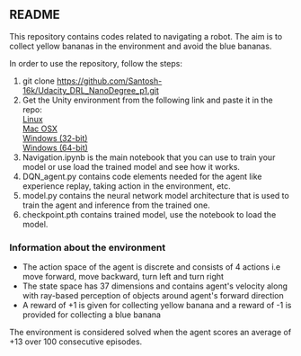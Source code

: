 ## README

This repository contains codes related to navigating a robot. The aim is to collect yellow bananas in the environment and avoid the blue bananas.

In order to use the repository, follow the steps:
1. git clone https://github.com/Santosh-16k/Udacity_DRL_NanoDegree_p1.git
2. Get the Unity environment from the following link and paste it in the repo:  
    [Linux](https://s3-us-west-1.amazonaws.com/udacity-drlnd/P1/Banana/Banana_Linux.zip)  
    [Mac OSX](https://s3-us-west-1.amazonaws.com/udacity-drlnd/P1/Banana/Banana.app.zip)  
    [Windows (32-bit)](https://s3-us-west-1.amazonaws.com/udacity-drlnd/P1/Banana/Banana_Windows_x86.zip)  
    [Windows (64-bit)](https://s3-us-west-1.amazonaws.com/udacity-drlnd/P1/Banana/Banana_Windows_x86_64.zip)  
3. Navigation.ipynb is the main notebook that you can use to train your model or use load the trained model and see how it works.
4. DQN_agent.py contains code elements needed for the agent like experience replay, taking action in the environment, etc.
5. model.py contains the neural network model architecture that is used to train the agent and inference from the trained one.
6. checkpoint.pth contains trained model, use the notebook to load the model.

### Information about the environment
- The action space of the agent is discrete and consists of 4 actions i.e move forward, move backward, turn left and turn right
- The state space has 37 dimensions and contains agent's velocity along with ray-based perception of objects around agent's forward direction
- A reward of +1 is given for collecting yellow banana and a reward of -1 is provided for collecting a blue banana

The environment is considered solved when the agent scores an average of +13 over 100 consecutive episodes.